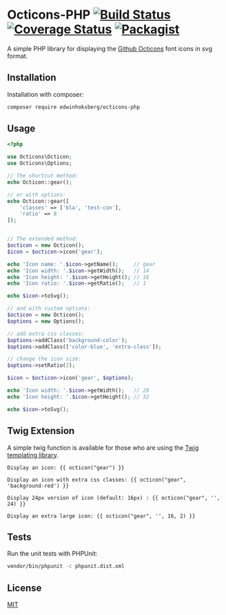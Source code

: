 # Octicons-PHP [![Build Status](https://travis-ci.org/EdwinHoksberg/octicons-php.svg?branch=master)](https://travis-ci.org/EdwinHoksberg/octicons-php) [![Coverage Status](https://coveralls.io/repos/github/EdwinHoksberg/octicons-php/badge.svg?branch=master)](https://coveralls.io/github/EdwinHoksberg/octicons-php?branch=master) [![Packagist](https://img.shields.io/packagist/dt/edwinhoksberg/octicons-php.svg?style=flat)](https://packagist.org/packages/edwinhoksberg/octicons-php)

A simple PHP library for displaying the [Github Octicons](https://octicons.github.com/) font icons in svg format.

## Installation
Installation with composer:
```bash
composer require edwinhoksberg/octicons-php
```

## Usage
```php
<?php

use Octicons\Octicon;
use Octicons\Options;

// The shortcut method:
echo Octicon::gear();

// or with options:
echo Octicon::gear([
    'classes' => ['bla', 'test-con'],
    'ratio' => 8
]);


// The extended method:
$octicon = new Octicon();
$icon = $octicon->icon('gear');

echo 'Icon name: '.$icon->getName();     // gear
echo 'Icon width: '.$icon->getWidth();   // 14
echo 'Icon height: '.$icon->getHeight(); // 16
echo 'Icon ratio: '.$icon->getRatio();   // 1

echo $icon->toSvg();

// and with custom options:
$octicon = new Octicon();
$options = new Options();

// add extra css classes:
$options->addClass('background-color');
$options->addClass(['color-blue', 'extra-class']);

// change the icon size:
$options->setRatio(2);

$icon = $octicon->icon('gear', $options);

echo 'Icon width: '.$icon->getWidth();   // 28
echo 'Icon height: '.$icon->getHeight(); // 32

echo $icon->toSvg();
```

## Twig Extension
A simple twig function is available for those who are using the [Twig templating library](https://github.com/twigphp/Twig).
```
Display an icon: {{ octicon("gear") }}

Display an icon with extra css classes: {{ octicon("gear", 'background-red') }}

Display 24px version of icon (default: 16px) : {{ octicon("gear", '', 24) }}

Display an extra large icon: {{ octicon("gear", '', 16, 2) }}
```

## Tests
Run the unit tests with PHPUnit:
```bash
vendor/bin/phpunit -c phpunit.dist.xml
```

## License
[MIT](LICENSE.md)
